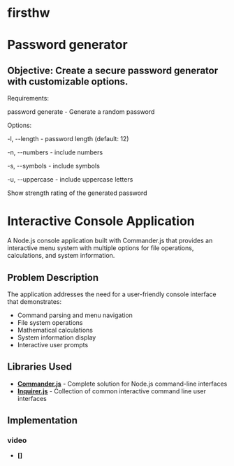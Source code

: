 # firsthw
# Password generator
## Objective: Create a secure password generator with customizable options.

Requirements:

password generate - Generate a random password

Options:

-l, --length <number> - password length (default: 12)

-n, --numbers - include numbers

-s, --symbols - include symbols

-u, --uppercase - include uppercase letters

Show strength rating of the generated password

# Interactive Console Application

A Node.js console application built with Commander.js that provides an interactive menu system with multiple options for file operations, calculations, and system information.

## Problem Description

The application addresses the need for a user-friendly console interface that demonstrates:
- Command parsing and menu navigation
- File system operations
- Mathematical calculations
- System information display
- Interactive user prompts

## Libraries Used

- **[Commander.js](https://github.com/tj/commander.js)** - Complete solution for Node.js command-line interfaces
- **[Inquirer.js](https://github.com/SBoudrias/Inquirer.js)** - Collection of common interactive command line user interfaces

## Implementation

### video

- **[]**